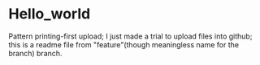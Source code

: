 # Hello_world
Pattern printing-first upload;
I just made a trial to upload files into github;
this is a readme file from "feature"(though meaningless name for the branch) branch.

